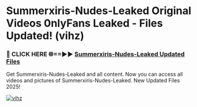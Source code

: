 # Summerxiris-Nudes-Leaked Original Videos 0nlyFans Leaked - Files Updated! (vihz)

<h3>🔴 CLICK HERE 🌐==►► <a href="https://tinyurl.com/5h6xmrr3" rel="nofollow">Summerxiris-Nudes-Leaked Updated Files</a></h3>

Get Summerxiris-Nudes-Leaked and all content. Now you can access all videos and pictures of Summerxiris-Nudes-Leaked. New Updated Files 2025!

[![vihz](https://i.imgur.com/KVD873Z.gif)](https://tinyurl.com/5h6xmrr3)
